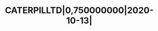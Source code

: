---
layout: asset
title: CATERPILLTD|0,750000000|2020-10-13|                         
isin: XS1232146412
---